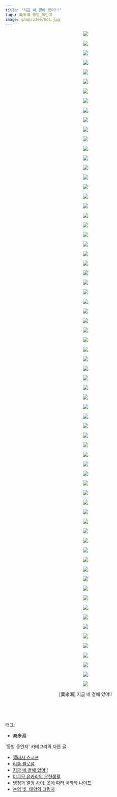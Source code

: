 ```yaml
---
title: "지금 네 곁에 있어!!"
tags: 粟米湯 동방_동인지
image: ghap/2306/001.jpg
---
```

<div class="article">
<p style="text-align: center; clear: none; float: none;"><img src="{{ site.nasurl }}/ghap/2306/001.jpg"/></p>
<p style="text-align: center; clear: none; float: none;"><img src="{{ site.nasurl }}/ghap/2306/002.jpg"/></p>
<p style="text-align: center; clear: none; float: none;"><img src="{{ site.nasurl }}/ghap/2306/003.jpg"/></p>
<p style="text-align: center; clear: none; float: none;"><img src="{{ site.nasurl }}/ghap/2306/004.jpg"/></p>
<p style="text-align: center; clear: none; float: none;"><img src="{{ site.nasurl }}/ghap/2306/005.jpg"/></p>
<p style="text-align: center; clear: none; float: none;"><img src="{{ site.nasurl }}/ghap/2306/006.jpg"/></p>
<p style="text-align: center; clear: none; float: none;"><img src="{{ site.nasurl }}/ghap/2306/007.jpg"/></p>
<p style="text-align: center; clear: none; float: none;"><img src="{{ site.nasurl }}/ghap/2306/008.jpg"/></p>
<p style="text-align: center; clear: none; float: none;"><img src="{{ site.nasurl }}/ghap/2306/009.jpg"/></p>
<p style="text-align: center; clear: none; float: none;"><img src="{{ site.nasurl }}/ghap/2306/010.jpg"/></p>
<p style="text-align: center; clear: none; float: none;"><img src="{{ site.nasurl }}/ghap/2306/011.jpg"/></p>
<p style="text-align: center; clear: none; float: none;"><img src="{{ site.nasurl }}/ghap/2306/012.jpg"/></p>
<p style="text-align: center; clear: none; float: none;"><img src="{{ site.nasurl }}/ghap/2306/013.jpg"/></p>
<p style="text-align: center; clear: none; float: none;"><img src="{{ site.nasurl }}/ghap/2306/014.jpg"/></p>
<p style="text-align: center; clear: none; float: none;"><img src="{{ site.nasurl }}/ghap/2306/015.jpg"/></p>
<p style="text-align: center; clear: none; float: none;"><img src="{{ site.nasurl }}/ghap/2306/016.jpg"/></p>
<p style="text-align: center; clear: none; float: none;"><img src="{{ site.nasurl }}/ghap/2306/017.jpg"/></p>
<p style="text-align: center; clear: none; float: none;"><img src="{{ site.nasurl }}/ghap/2306/018.jpg"/></p>
<p style="text-align: center; clear: none; float: none;"><img src="{{ site.nasurl }}/ghap/2306/019.jpg"/></p>
<p style="text-align: center; clear: none; float: none;"><img src="{{ site.nasurl }}/ghap/2306/020.jpg"/></p>
<p style="text-align: center; clear: none; float: none;"><img src="{{ site.nasurl }}/ghap/2306/021.jpg"/></p>
<p style="text-align: center; clear: none; float: none;"><img src="{{ site.nasurl }}/ghap/2306/022.jpg"/></p>
<p style="text-align: center; clear: none; float: none;"><img src="{{ site.nasurl }}/ghap/2306/023.jpg"/></p>
<p style="text-align: center; clear: none; float: none;"><img src="{{ site.nasurl }}/ghap/2306/024.jpg"/></p>
<p style="text-align: center; clear: none; float: none;"><img src="{{ site.nasurl }}/ghap/2306/025.jpg"/></p>
<p style="text-align: center; clear: none; float: none;"><img src="{{ site.nasurl }}/ghap/2306/026.jpg"/></p>
<p style="text-align: center; clear: none; float: none;"><img src="{{ site.nasurl }}/ghap/2306/027.jpg"/></p>
<p style="text-align: center; clear: none; float: none;"><img src="{{ site.nasurl }}/ghap/2306/028.jpg"/></p>
<p style="text-align: center; clear: none; float: none;"><img src="{{ site.nasurl }}/ghap/2306/029.jpg"/></p>
<p style="text-align: center; clear: none; float: none;"><img src="{{ site.nasurl }}/ghap/2306/030.jpg"/></p>
<p style="text-align: center; clear: none; float: none;"><img src="{{ site.nasurl }}/ghap/2306/031.jpg"/></p>
<p style="text-align: center; clear: none; float: none;"><img src="{{ site.nasurl }}/ghap/2306/032.jpg"/></p>
<p style="text-align: center; clear: none; float: none;"><img src="{{ site.nasurl }}/ghap/2306/033.jpg"/></p>
<p style="text-align: center; clear: none; float: none;"><img src="{{ site.nasurl }}/ghap/2306/034.jpg"/></p>
<p style="text-align: center; clear: none; float: none;"><img src="{{ site.nasurl }}/ghap/2306/035.jpg"/></p>
<p style="text-align: center; clear: none; float: none;"><img src="{{ site.nasurl }}/ghap/2306/036.jpg"/></p>
<p style="text-align: center; clear: none; float: none;"><img src="{{ site.nasurl }}/ghap/2306/037.jpg"/></p>
<p style="text-align: center; clear: none; float: none;"><img src="{{ site.nasurl }}/ghap/2306/038.jpg"/></p>
<p style="text-align: center; clear: none; float: none;"><img src="{{ site.nasurl }}/ghap/2306/039.jpg"/></p>
<p style="text-align: center; clear: none; float: none;"><img src="{{ site.nasurl }}/ghap/2306/040.jpg"/></p>
<p style="text-align: center; clear: none; float: none;"><img src="{{ site.nasurl }}/ghap/2306/041.jpg"/></p>
<p style="text-align: center; clear: none; float: none;"><img src="{{ site.nasurl }}/ghap/2306/042.jpg"/></p>
<p style="text-align: center; clear: none; float: none;"></p>
<p style="text-align: center; clear: none; float: none;"><img src="{{ site.nasurl }}/ghap/2306/043.jpg"/></p>
<p style="text-align: center; clear: none; float: none;"><img src="{{ site.nasurl }}/ghap/2306/044.jpg"/></p>
<p style="text-align: center; clear: none; float: none;"><img src="{{ site.nasurl }}/ghap/2306/045.jpg"/></p>
<p style="text-align: center; clear: none; float: none;"><img src="{{ site.nasurl }}/ghap/2306/046.jpg"/></p>
<p style="text-align: center; clear: none; float: none;"><img src="{{ site.nasurl }}/ghap/2306/047.jpg"/></p>
<p style="text-align: center; clear: none; float: none;"><img src="{{ site.nasurl }}/ghap/2306/048.jpg"/></p>
<p style="text-align: center; clear: none; float: none;"><img src="{{ site.nasurl }}/ghap/2306/049.jpg"/></p>
<p style="text-align: center; clear: none; float: none;"><img src="{{ site.nasurl }}/ghap/2306/050.jpg"/></p>
<p style="text-align: center; clear: none; float: none;"><img src="{{ site.nasurl }}/ghap/2306/051.jpg"/></p>
<p style="text-align: center; clear: none; float: none;"><img src="{{ site.nasurl }}/ghap/2306/052.jpg"/></p>
<p style="text-align: center; clear: none; float: none;"><img src="{{ site.nasurl }}/ghap/2306/053.jpg"/></p>
<p style="text-align: center; clear: none; float: none;"><img src="{{ site.nasurl }}/ghap/2306/054.jpg"/></p>
<p style="text-align: center; clear: none; float: none;"><img src="{{ site.nasurl }}/ghap/2306/055.jpg"/></p>
<p style="text-align: center; clear: none; float: none;"><img src="{{ site.nasurl }}/ghap/2306/056.jpg"/></p>
<p style="text-align: center; clear: none; float: none;"><img src="{{ site.nasurl }}/ghap/2306/057.jpg"/></p>
<p style="text-align: center; clear: none; float: none;"><img src="{{ site.nasurl }}/ghap/2306/058.jpg"/></p>
<p style="text-align: center; clear: none; float: none;"><img src="{{ site.nasurl }}/ghap/2306/059.jpg"/></p>
<p style="text-align: center; clear: none; float: none;"><img src="{{ site.nasurl }}/ghap/2306/060.jpg"/></p>
<p style="text-align: center; clear: none; float: none;"><img src="{{ site.nasurl }}/ghap/2306/061.jpg"/></p>
<p style="text-align: center; clear: none; float: none;"><img src="{{ site.nasurl }}/ghap/2306/062.jpg"/></p>
<p style="text-align: center; clear: none; float: none;"><img src="{{ site.nasurl }}/ghap/2306/063.jpg"/></p>
<p style="text-align: center; clear: none; float: none;"><img src="{{ site.nasurl }}/ghap/2306/064.jpg"/></p>
<p style="text-align: center; clear: none; float: none;"><img src="{{ site.nasurl }}/ghap/2306/065.jpg"/></p>
<p style="text-align: center; clear: none; float: none;"><img src="{{ site.nasurl }}/ghap/2306/066.jpg"/></p>
<p style="text-align: center; clear: none; float: none;"><img src="{{ site.nasurl }}/ghap/2306/067.jpg"/></p>
<p style="text-align: center; clear: none; float: none;"><img src="{{ site.nasurl }}/ghap/2306/068.jpg"/></p>
<p style="text-align: center; clear: none; float: none;"><img src="{{ site.nasurl }}/ghap/2306/069.jpg"/></p>
<p style="text-align: center; clear: none; float: none;">[粟米湯] 지금 네 곁에 있어!!</p>
<p style="text-align: center; clear: none; float: none;"><br/></p>
<p><br/></p>
</div><div class="tagTrail">
<p>태그: </p>
<ul>
<li>粟米湯</li>
</ul>
</div><div class="another">
<p>'동방 동인지' 카테고리의 다른 글</p>
<ul>
<li><a href="/2016-09-23-ghap_2308">젤러시 스코프</a></li>
<li><a href="/2016-09-23-ghap_2307">리틀 블로섬</a></li>
<li><a href="/2016-09-23-ghap_2306">지금 네 곁에 있어!!</a></li>
<li><a href="/2016-09-23-ghap_2305">야쿠모 유카리의 몬헌생활</a></li>
<li><a href="/2016-09-23-ghap_2304">냉정과 열정 사이. 곳에 따라 국화와 나이프</a></li>
<li><a href="/2016-09-23-ghap_2303">눈의 빛, 태양의 그림자</a></li>
</ul>
</div><div class="cb_module cb_fluid">
<div class="cb_wrt cb_profile">
</div><!-- commentList close -->
</div>